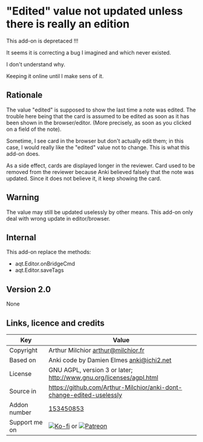 # "Edited" value not updated unless there is really an edition
This add-on is depretaced !!!

It seems it is correcting a bug I imagined and which never existed.

I don't understand why.

Keeping it online until I make sens of it.


## Rationale
The value "edited" is supposed to show the last time a note was
edited. The trouble here being that the card is assumed to be edited
as soon as it has been shown in the browser/editor.  (More precisely,
as soon as you clicked on a field of the note). 

Sometime, I see card in the browser but don't actually edit them; in
this case, I would really like the "edited" value not to change. This
is what this add-on does.

As a side effect, cards are displayed longer in the reviewer. Card
used to be removed from the reviewer because Anki believed falsely
that the note was updated. Since it does not believe it, it keep
showing the card.

## Warning
The value may still be updated uselessly by other means. This add-on
only deal with wrong update in editor/browser.

## Internal
This add-on replace the methods:
* aqt.Editor.onBridgeCmd
* aqt.Editor.saveTags

## Version 2.0
None


## Links, licence and credits

Key         |Value
------------|-------------------------------------------------------------------
Copyright   | Arthur Milchior <arthur@milchior.fr>
Based on    | Anki code by Damien Elmes <anki@ichi2.net>
License     | GNU AGPL, version 3 or later; http://www.gnu.org/licenses/agpl.html
Source in   | https://github.com/Arthur-Milchior/anki-dont-change-edited-uselessly
Addon number| [153450853](https://ankiweb.net/shared/info/153450853)
Support me on| [![Ko-fi](https://ko-fi.com/img/Kofi_Logo_Blue.svg)](Ko-fi.com/arthurmilchior) or [![Patreon](http://www.milchior.fr/patreon.png)](https://www.patreon.com/bePatron?u=146206)
